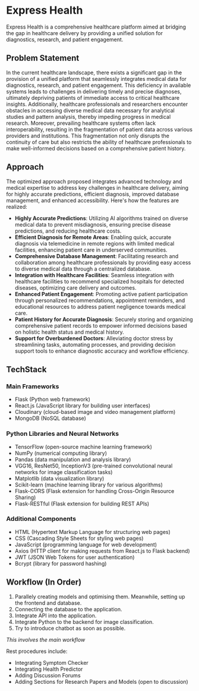 # Express Health

Express Health is a comprehensive healthcare platform aimed at bridging the gap in healthcare delivery by providing a unified solution for diagnostics, research, and patient engagement.

## Problem Statement

In the current healthcare landscape, there exists a significant gap in the provision of a unified platform that seamlessly integrates medical data for diagnostics, research, and patient engagement. This deficiency in available systems leads to challenges in delivering timely and precise diagnoses, ultimately depriving patients of immediate access to critical healthcare insights. Additionally, healthcare professionals and researchers encounter obstacles in accessing diverse medical data necessary for analytical studies and pattern analysis, thereby impeding progress in medical research. Moreover, prevailing healthcare systems often lack interoperability, resulting in the fragmentation of patient data across various providers and institutions. This fragmentation not only disrupts the continuity of care but also restricts the ability of healthcare professionals to make well-informed decisions based on a comprehensive patient history.

## Approach

The optimized approach proposed integrates advanced technology and medical expertise to address key challenges in healthcare delivery, aiming for highly accurate predictions, efficient diagnosis, improved database management, and enhanced accessibility. Here's how the features are realized:

- **Highly Accurate Predictions**: Utilizing AI algorithms trained on diverse medical data to prevent misdiagnosis, ensuring precise disease predictions, and reducing healthcare costs.
- **Efficient Diagnosis for Remote Areas**: Enabling quick, accurate diagnosis via telemedicine in remote regions with limited medical facilities, enhancing patient care in underserved communities.
- **Comprehensive Database Management**: Facilitating research and collaboration among healthcare professionals by providing easy access to diverse medical data through a centralized database.
- **Integration with Healthcare Facilities**: Seamless integration with healthcare facilities to recommend specialized hospitals for detected diseases, optimizing care delivery and outcomes.
- **Enhanced Patient Engagement**: Promoting active patient participation through personalized recommendations, appointment reminders, and educational resources to address patient negligence towards medical care.
- **Patient History for Accurate Diagnosis**: Securely storing and organizing comprehensive patient records to empower informed decisions based on holistic health status and medical history.
- **Support for Overburdened Doctors**: Alleviating doctor stress by streamlining tasks, automating processes, and providing decision support tools to enhance diagnostic accuracy and workflow efficiency.

## TechStack

### Main Frameworks
- Flask (Python web framework)
- React.js (JavaScript library for building user interfaces)
- Cloudinary (cloud-based image and video management platform)
- MongoDB (NoSQL database)

### Python Libraries and Neural Networks
- TensorFlow (open-source machine learning framework)
- NumPy (numerical computing library)
- Pandas (data manipulation and analysis library)
- VGG16, ResNet50, InceptionV3 (pre-trained convolutional neural networks for image classification tasks)
- Matplotlib (data visualization library)
- Scikit-learn (machine learning library for various algorithms)
- Flask-CORS (Flask extension for handling Cross-Origin Resource Sharing)
- Flask-RESTful (Flask extension for building REST APIs)

### Additional Components
- HTML (Hypertext Markup Language for structuring web pages)
- CSS (Cascading Style Sheets for styling web pages)
- JavaScript (programming language for web development)
- Axios (HTTP client for making requests from React.js to Flask backend)
- JWT (JSON Web Tokens for user authentication)
- Bcrypt (library for password hashing)

## Workflow (In Order)
1. Parallely creating models and optimising them. Meanwhile, setting up the frontend and database.
2. Connecting the database to the application.
3. Integrate API into the application.
4. Integrate Python to the backend for image classification.
5. Try to introduce chatbot as soon as possible.

*This involves the main workflow*

Rest procedures include:
- Integrating Symptom Checker
- Integrating Health Predictor
- Adding Discussion Forums
- Adding Sections for Research Papers and Models (open to discussion)
